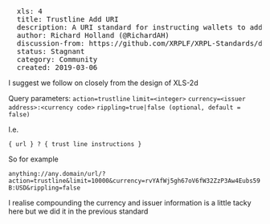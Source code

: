 <pre>
  xls: 4
  title: Trustline Add URI
  description: A URI standard for instructing wallets to add trustlines following the design of XLS-2d
  author: Richard Holland (@RichardAH)
  discussion-from: https://github.com/XRPLF/XRPL-Standards/discussions/25
  status: Stagnant
  category: Community
  created: 2019-03-06
</pre>

I suggest we follow on closely from the design of XLS-2d

Query parameters:
`action=trustline`
`limit=<integer>`
`currency=<issuer address>:<currency code>`
`rippling=true|false (optional, default = false)`

I.e.

`{ url } ? { trust line instructions }`

So for example

`anything://any.domain/url/?action=trustline&limit=10000&currency=rvYAfWj5gh67oV6fW32ZzP3Aw4Eubs59B:USD&rippling=false`

I realise compounding the currency and issuer information is a little tacky here but we did it in the previous standard
